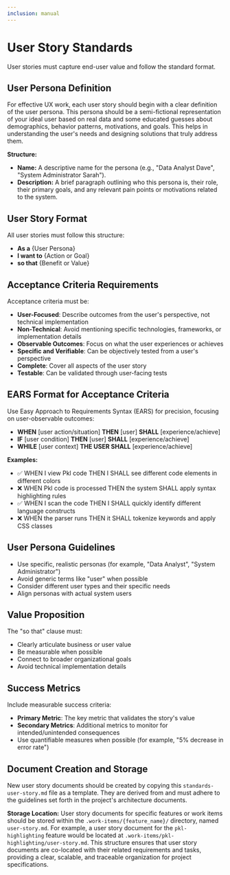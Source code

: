 ```yaml
---
inclusion: manual
---
```


# User Story Standards

User stories must capture end-user value and follow the standard format.

## User Persona Definition

For effective UX work, each user story should begin with a clear definition of the user persona. This persona should be a semi-fictional representation of your ideal user based on real data and some educated guesses about demographics, behavior patterns, motivations, and goals. This helps in understanding the user's needs and designing solutions that truly address them.

**Structure:**

- **Name:** A descriptive name for the persona (e.g., "Data Analyst Dave", "System Administrator Sarah").
- **Description:** A brief paragraph outlining who this persona is, their role, their primary goals, and any relevant pain points or motivations related to the system.

## User Story Format

All user stories must follow this structure:

- **As a** {User Persona}
- **I want to** {Action or Goal}
- **so that** {Benefit or Value}

## Acceptance Criteria Requirements

Acceptance criteria must be:

- **User-Focused**: Describe outcomes from the user's perspective, not technical implementation
- **Non-Technical**: Avoid mentioning specific technologies, frameworks, or implementation details
- **Observable Outcomes**: Focus on what the user experiences or achieves
- **Specific and Verifiable**: Can be objectively tested from a user's perspective
- **Complete**: Cover all aspects of the user story
- **Testable**: Can be validated through user-facing tests

## EARS Format for Acceptance Criteria

Use Easy Approach to Requirements Syntax (EARS) for precision, focusing on user-observable outcomes:

- **WHEN** [user action/situation] **THEN** [user] **SHALL** [experience/achieve]
- **IF** [user condition] **THEN** [user] **SHALL** [experience/achieve]
- **WHILE** [user context] **THE USER SHALL** [experience/achieve]

**Examples:**

- ✅ WHEN I view Pkl code THEN I SHALL see different code elements in different colors
- ❌ WHEN Pkl code is processed THEN the system SHALL apply syntax highlighting rules
- ✅ WHEN I scan the code THEN I SHALL quickly identify different language constructs  
- ❌ WHEN the parser runs THEN it SHALL tokenize keywords and apply CSS classes

## User Persona Guidelines

- Use specific, realistic personas (for example, "Data Analyst", "System Administrator")
- Avoid generic terms like "user" when possible
- Consider different user types and their specific needs
- Align personas with actual system users

## Value Proposition

The "so that" clause must:

- Clearly articulate business or user value
- Be measurable when possible
- Connect to broader organizational goals
- Avoid technical implementation details

## Success Metrics

Include measurable success criteria:

- **Primary Metric**: The key metric that validates the story's value
- **Secondary Metrics**: Additional metrics to monitor for intended/unintended consequences
- Use quantifiable measures when possible (for example, "5% decrease in error rate")

## Document Creation and Storage

New user story documents should be created by copying this `standards-user-story.md` file as a template. They are derived from and must adhere to the guidelines set forth in the project's architecture documents.

**Storage Location:**
User story documents for specific features or work items should be stored within the `.work-items/{feature_name}/` directory, named `user-story.md`. For example, a user story document for the `pkl-highlighting` feature would be located at `.work-items/pkl-highlighting/user-story.md`. This structure ensures that user story documents are co-located with their related requirements and tasks, providing a clear, scalable, and traceable organization for project specifications.
